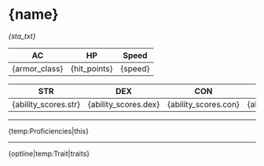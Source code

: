 # {name}
_{sta_txt}_

| AC | HP | Speed |
|:---:|:---:|:---:|
| {armor_class} | {hit_points} | {speed} |

| STR | DEX | CON | INT | WIS | CHA |
|:---:|:---:|:---:|:---:|:---:|:---:|
| {ability_scores.str} | {ability_scores.dex} | {ability_scores.con} | {ability_scores.int} | {ability_scores.wis} | {ability_scores.cha} |

---
{temp:Proficiencies|this}

---
{optline|temp:Trait|traits}
